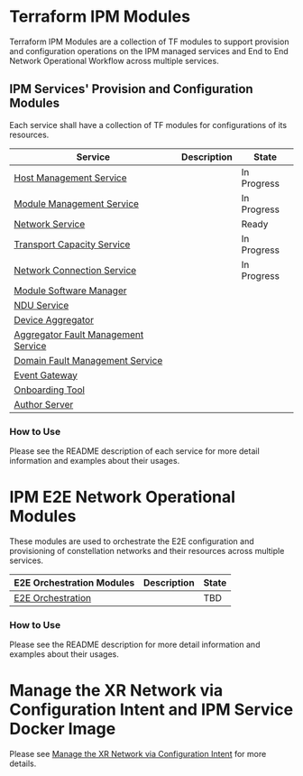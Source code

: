 # Terraform IPM Modules 
Terraform IPM Modules are a collection of TF modules to support provision and configuration operations on the IPM managed services and End to End Network Operational Workflow across multiple services. 

## IPM Services' Provision and Configuration Modules
Each service shall have a collection of TF modules for configurations of its resources.

| Service                                                   |  Description                                   | State  |
|-----------------------------------------------------------|------------------------------------------------|--------|
| [Host Management Service](https://github.com/infinera/terraform-ipm_modules/tree/master/module-management-service)                             |                                                | In Progress |
| [Module Management Service](https://github.com/infinera/terraform-ipm_modules/tree/master/module-management-service)                         |                                                | In Progress  |
| [Network Service](https://github.com/infinera/terraform-ipm_modules/tree/master/network-service)                       |                                                | Ready  |
| [Transport Capacity Service](https://github.com/infinera/terraform-ipm_modules/tree/master/transport-capacity-service) |                                                | In Progress  |
| [Network Connection Service](https://github.com/infinera/terraform-ipm_modules/tree/master/network-service) |                                                | In Progress |
| [Module Software Manager](https://github.com/infinera/terraform-ipm_modules/tree/master/module-software-manager)       |                                                |        |
| [NDU Service](https://github.com/infinera/terraform-ipm_modules/tree/master/ndu-service)                               |                                                |        |
| [Device Aggregator](https://github.com/infinera/terraform-ipm_modules/tree/master/device-aggregator)   |                                                |        |
| [Aggregator Fault Management Service](https://github.com/infinera/terraform-ipm_modules/tree/master/aggregator-fault-management-service)     |                                                |        |
| [Domain Fault Management Service](https://github.com/infinera/terraform-ipm_modules/tree/master/domain-fault-management-service)             |                                                |        |
| [Event Gateway](https://github.com/infinera/terraform-ipm_modules/tree/master/event-gateway)           |                                                |        |
| [Onboarding Tool](https://github.com/infinera/terraform-ipm_modules/tree/master/onboard-tool)          |                                                |        |
| [Author Server](https://github.com/infinera/terraform-ipm_modules/tree/master/author-server) |                  |   |

### How to Use
Please see the README description of each service for more detail information and examples about their usages.

# IPM E2E Network Operational Modules
These modules are used to orchestrate the E2E configuration and provisioning of constellation networks and their resources across multiple services.

| E2E Orchestration Modules                                 |  Description                                   | State  |
|-----------------------------------------------------------|------------------------------------------------|--------|
| [E2E Orchestration](e2e-orchestration)                    |                                                | TBD    |

### How to Use
Please see the README description for more detail information and examples about their usages.

# Manage the XR Network via Configuration Intent and IPM Service Docker Image
Please see [Manage the XR Network via Configuration Intent](https://bitbucket.infinera.com/projects/MAR/repos/terraform-provider-ipm/browse/Manage-XR-Network-Using%20-IPM-Services.md) for more details.

